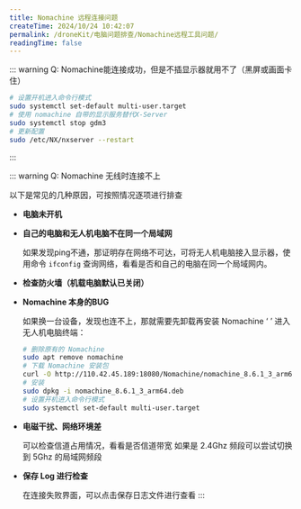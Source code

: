 ```yaml
---
title: Nomachine 远程连接问题
createTime: 2024/10/24 10:42:07
permalink: /droneKit/电脑问题排查/Nomachine远程工具问题/
readingTime: false
---
```


::: warning Q: Nomachine能连接成功，但是不插显示器就用不了（黑屏或画面卡住）

```bash
# 设置开机进入命令行模式
sudo systemctl set-default multi-user.target
# 使用 nomachine 自带的显示服务替代X-Server
sudo systemctl stop gdm3
# 更新配置
sudo /etc/NX/nxserver --restart
```

:::

::: warning Q: Nomachine 无线时连接不上

以下是常见的几种原因，可按照情况逐项进行排查

- **电脑未开机**
- **自己的电脑和无人机电脑不在同一个局域网**

    如果发现ping不通，那证明存在网络不可达，可将无人机电脑接入显示器，使用命令
    `ifconfig` 查询网络，看看是否和自己的电脑在同一个局域网内。

- **检查防火墙（机载电脑默认已关闭）**

- **Nomachine 本身的BUG**

    如果换一台设备，发现也连不上，那就需要先卸载再安装 Nomachine
    ‘
    ’
    进入无人机电脑终端：
    ```bash
    # 删除原有的 Nomachine
    sudo apt remove nomachine
    # 下载 Nomachine 安装包
    curl -O http://110.42.45.189:18080/Nomachine/nomachine_8.6.1_3_arm64.deb
    # 安装
    sudo dpkg -i nomachine_8.6.1_3_arm64.deb
    # 设置开机进入命令行模式
    sudo systemctl set-default multi-user.target
    ```

- **电磁干扰、网络环境差**

    可以检查信道占用情况，看看是否信道带宽
    如果是 2.4Ghz 频段可以尝试切换到 5Ghz 的局域网频段

- **保存 Log 进行检查**

    在连接失败界面，可以点击保存日志文件进行查看
:::